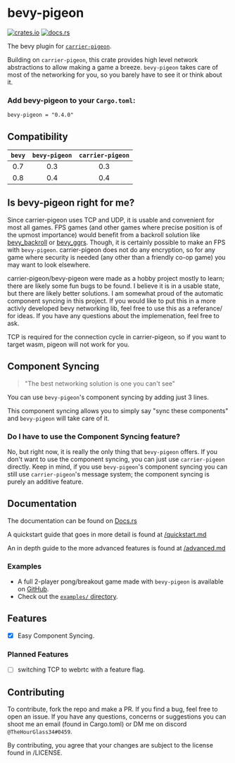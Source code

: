 # bevy-pigeon

[![crates.io](https://img.shields.io/crates/v/bevy-pigeon)](https://crates.io/crates/bevy-pigeon)
[![docs.rs](https://docs.rs/bevy-pigeon/badge.svg)](https://docs.rs/bevy-pigeon)

The bevy plugin for [`carrier-pigeon`](https://github.com/MitchellMarinoDev/carrier-pigeon).

Building on `carrier-pigeon`, this crate provides high level network abstractions to allow making a game a breeze.
`bevy-pigeon` takes care of most of the networking for you, so you barely have to see it or think about it.

### Add bevy-pigeon to your `Cargo.toml`:

`bevy-pigeon = "0.4.0"`

## Compatibility
| `bevy` | `bevy-pigeon` | `carrier-pigeon` |
|:------:|:-------------:|:----------------:|
|  0.7   |      0.3      |       0.3        |
|  0.8   |      0.4      |       0.4        |

## Is bevy-pigeon right for me?

Since carrier-pigeon uses TCP and UDP, it is usable and convenient for most all games. FPS games (and other games where
precise position is of the upmost importance) would benefit from a backroll solution like 
[bevy_backroll](https://crates.io/crates/bevy_backroll) or [bevy_ggrs](https://github.com/gschup/bevy_ggrs).
Though, it is certainly possible to make an FPS with `bevy-pigeon`.
carrier-pigeon does not do any encryption, so for any game where security is needed (any other than a friendly co-op game)
you may want to look elsewhere.

carrier-pigeon/bevy-pigeon were made as a hobby project mostly to learn; there are likely some fun bugs to be found. I 
believe it is in a usable state, but there are likely better solutions. I am somewhat proud of the automatic component 
syncing in this project. If you would like to put this in a more activly developed bevy networking lib, feel free to use 
this as a referance/ for ideas. If you have any questions about the implemenation, feel free to ask.

TCP is required for the connection cycle in carrier-pigeon, so if you want to target wasm, pigeon will not work for you.

## Component Syncing

> "The best networking solution is one you can't see"

You can use `bevy-pigeon`'s component syncing by adding just 3 lines.

This component syncing allows you to simply say "sync these components" and `bevy-pigeon` will take care of it.

### Do I have to use the Component Syncing feature?

No, but right now, it is really the only thing that `bevy-pigeon` offers. If you don't want to use the component syncing,
you can just use `carrier-pigeon` directly. Keep in mind, if you use `bevy-pigeon`'s component syncing you can
still use `carrier-pigeon`'s message system; the component syncing is purely an additive feature.

## Documentation

The documentation can be found on [Docs.rs](https://docs.rs/bevy-pigeon)

A quickstart guide that goes in more detail is found at [/quickstart.md](quickstart.md)

An in depth guide to the more advanced features is found at [/advanced.md](advanced.md)

### Examples

- A full 2-player pong/breakout game made with `bevy-pigeon` is available on 
[GitHub](https://github.com/MitchellMarinoDev/bong).
- Check out the [`examples/` directory](examples).

## Features

- [x] Easy Component Syncing.

### Planned Features

- [ ] switching TCP to webrtc with a feature flag.

## Contributing

To contribute, fork the repo and make a PR. If you find a bug, feel free to open an issue. If you have any questions,
concerns or suggestions you can shoot me an email (found in Cargo.toml) or DM me on discord `@TheHourGlass34#0459`.

By contributing, you agree that your changes are subject to the license found in /LICENSE.

